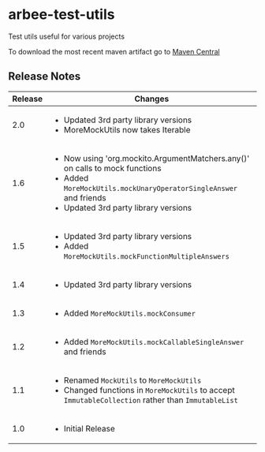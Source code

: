 # arbee-test-utils
Test utils useful for various projects

To download the most recent maven artifact go to [Maven Central](http://search.maven.org/#search%7Cga%7C1%7Cg%3A%22com.github.richard-ballard%22)

## Release Notes
Release | Changes
--- |  ---
2.0 | <ul><li>Updated 3rd party library versions</li><li>MoreMockUtils now takes Iterable</li></ul>
1.6 | <ul><li>Now using 'org.mockito.ArgumentMatchers.any()' on calls to mock functions</li><li>Added `MoreMockUtils.mockUnaryOperatorSingleAnswer` and friends</li><li>Updated 3rd party library versions</li></ul>
1.5 | <ul><li>Updated 3rd party library versions</li><li>Added `MoreMockUtils.mockFunctionMultipleAnswers`</li></ul>
1.4 | <ul><li>Updated 3rd party library versions</li></ul>
1.3 | <ul><li>Added `MoreMockUtils.mockConsumer`</li></ul>
1.2 | <ul><li>Added `MoreMockUtils.mockCallableSingleAnswer` and friends</li></ul>
1.1 | <ul><li>Renamed `MockUtils` to `MoreMockUtils`</li><li>Changed functions in `MoreMockUtils` to accept `ImmutableCollection` rather than `ImmutableList`</li></ul>
1.0 | <ul><li>Initial Release</li></ul>

